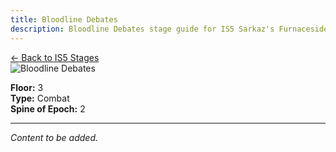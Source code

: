 ```yaml
---
title: Bloodline Debates
description: Bloodline Debates stage guide for IS5 Sarkaz's Furnaceside Fables
---
```


<div class="back-button-container">
  <a href="/is5-sarkaz/stages/" class="back-button">
    <span class="back-arrow">←</span>
    <span class="back-text">Back to IS5 Stages</span>
  </a>
</div>


<img src="/stages/bloodline-debates.png" alt="Bloodline Debates" />

**Floor:** 3  
**Type:** Combat  
**Spine of Epoch:** 2  

---


*Content to be added.*
